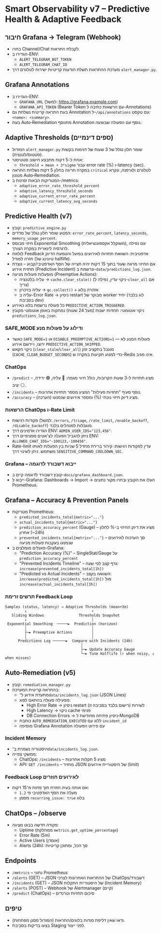 # Smart Observability v7 – Predictive Health & Adaptive Feedback

## חיבור Grafana → Telegram (Webhook)

- בחרו Channel/Chat לקבלת התראות.
- הגדירו ב-ENV:
  - `ALERT_TELEGRAM_BOT_TOKEN`
  - `ALERT_TELEGRAM_CHAT_ID`
- מערכת ההתראות תשלח הודעות קריטיות ישירות לטלגרם דרך `alert_manager.py`.

## Grafana Annotations

- הגדירו ב-ENV:
  - `GRAFANA_URL` (למשל: https://grafana.example.com)
  - `GRAFANA_API_TOKEN` (Bearer Token עם הרשאות כתיבה ל-Annotations)
- בעת התראה קריטית נשלחת גם Annotation ל-`/api/annotations` עם טקסט: `<name>: <summary>`.
- בעת Auto‑Remediation מתווסף Annotation נוסף עם הפעולה שבוצעה.

## Adaptive Thresholds (ספים דינמיים)

- המודול `alert_manager.py` שומר חלון נגלל של 3 שעות של דגימות בקשות (סטטוס/לטנציה).
- אחת ל-5 דקות מתבצע חישוב סטטיסטי:
  - `threshold = mean + 3*sigma` עבור error rate (%) ו-latency (sec).
- במקרה חריגה בחלון 5 דקות נשלחת התראה `critical` לטלגרם ולגרפנה, ונקרא מנגנון Auto‑Remediation.
- המטריקות הבאות זמינות ב-/metrics:
  - `adaptive_error_rate_threshold_percent`
  - `adaptive_latency_threshold_seconds`
  - `adaptive_current_error_rate_percent`
  - `adaptive_current_latency_avg_seconds`

## Predictive Health (v7)

- קובץ: `predictive_engine.py`
- המנוע שומר חלון נגלל של מדדים: `error_rate_percent`, `latency_seconds`, `memory_usage_percent`.
- חיזוי מבוסס Exponential Smoothing (משוקלל אקספוננציאלית), עם נפילה לרגרסיה לינארית במקרה הצורך.
- לולאת Feedback אדפטיבית: השוואת תחזיות לאירועים בפועל והטמעת הדיוק חזרה למודל (טיונינג של halflife).
- אם החיזוי מראה שעוד בתוך 15 דקות יהיה חצייה של הסף האדפטיבי/קבוע – נוצרת תחזית אירוע (Predictive Incident) ונרשמת ב-`data/predictions_log.json`.
- מופעלות פעולות מניעה (Preemptive Actions):
  - עליה בלטנציה → `cache.clear_stale()` (ניקוי עדין, נפילה ל-`clear_all` אם צריך)
  - עליה בזיכרון → `gc.collect()` + אזהרה בלוג
  - עליה ב-Error Rate → ניסיון restart מבוקר של worker יחיד (לוג בלבד בסביבת dev)
- כל פעולה נרשמת בלוג כאירוע `PREDICTIVE_ACTION_TRIGGERED`.
- ניקוי אוטומטי: תחזיות ישנות (מעל 24 שעות) נמחקות באופן אוטומטי מקובץ `predictions_log.json`.

### SAFE_MODE ודילוג על פעולות מנע

- כאשר `SAFE_MODE=1` או `DISABLE_PREEMPTIVE_ACTIONS=1` — פעולות המנע לא ירוצו, ויירשם אירוע `PREDICTIVE_ACTION_SKIPPED`.
- ניקוי הקאש (`clear_stale`/`clear_all`) מוגבל בתקציב זמן (`CACHE_CLEAR_BUDGET_SECONDS`) כדי למנוע תקיעות במקרה ש-Redis אינו מגיב.

### ChatOps

- `/predict` – מציג תחזיות ל-3 שעות הקרובות, כולל חיווי מגמה: 🔴 עליה, 🟢 ירידה, ⚪ יציב.
- `/incidents` – נוסף סעיף "תחזיות פעילות" המציג מספר תחזיות אחרונות.
- `/accuracy` – מציג דיוק חיזוי נוכחי (%) ומספר אירועים שנמנעו (הערכה).

### הרשאות ChatOps ו-Rate Limit

- פקודות רגישות (למשל: `/errors`, `/triage`, `/rate_limit`, `/enable_backoff`, `/disable_backoff`) מוגבלות למנהלים בלבד.
- הגדירו אדמינים דרך ENV: `ADMIN_USER_IDS="123,456"`.
- ניתן להגביל הפעלה לצ'אטים ספציפיים דרך ENV: `ALLOWED_CHAT_IDS="-100123,-100456"`.
- Rate-limit עדין לפקודות רגישות: קירור ברירת מחדל 5 שניות בין הפעלות לאותו משתמש. ניתן לשינוי דרך `SENSITIVE_COMMAND_COOLDOWN_SEC`.

### Grafana – ייבוא דשבורד לדוגמה

- קובץ דשבורד לדוגמה קיים ב-`docs/grafana_dashboard.json`.
- ייבוא ל-Grafana: Dashboards → Import → העלו את הקובץ ובחרו מקור נתונים Prometheus.

## Grafana – Accuracy & Prevention Panels

- מטריקות Prometheus:
  - `predicted_incidents_total{metric="..."}`
  - `actual_incidents_total{metric="..."}`
  - `prediction_accuracy_percent` (Gauge) – מציג את דיוק החיזוי ב-% לחלון אחרון (~24h)
  - `prevented_incidents_total{metric="..."}` – סך הערכות לאירועים שנמנעו בעקבות פעולות מניעה
- פאנלים מומלצים ב-Grafana:
  - "Prediction Accuracy (%)" – SingleStat/Gauge על `prediction_accuracy_percent`
  - "Prevented Incidents Timeline" – גרף קצב לפי שעה: `increase(prevented_incidents_total[1h])`
  - "Predicted vs Actual Incidents" – השוואה בקצב: `increase(predicted_incidents_total[1h])` מול `increase(actual_incidents_total[1h])`

### תרשים זרימת Feedback Loop

```
Samples (status, latency) → Adaptive Thresholds (mean+3σ)
         ↓                              ↑
   Sliding Windows                Thresholds Snapshot
         ↓                              │
 Exponential Smoothing  ─────►  Prediction (horizon)
         │                              │
         ├─► Preemptive Actions         │
         │                              │
      Predictions Log ──────►  Compare with Incidents (24h)
                                   │
                                   ├─► Update Accuracy Gauge
                                   └─► Tune Halflife (↑ when noisy, ↓ when misses)
```

## Auto‑Remediation (v5)

- קובץ: `remediation_manager.py`
- בהתראה קריטית המערכת:
  - מתעדת אירוע ל־`data/incidents_log.json` (JSON Lines)
  - מפעילה פעולה בהתאם לסוג:
    - High Error Rate → ניסיון restart לשירות (רישום בלבד בסביבה זו)
    - High Latency → ניקוי cache פנימי
    - DB Connection Errors → ניסיון פתיחה מחודשת ל‑MongoDB
  - כותבת `AUTO_REMEDIATION_EXECUTED` ללוג עם `incident_id`
  - מוסיפה Grafana Annotation עם פירוט הפעולה

### Incident Memory

- היסטוריה נשמרת ב־`data/incidents_log.json`.
- ממשקי צפייה:
  - ChatOps: `/incidents` – מציג 5 תקלות אחרונות
  - API: `GET /incidents` – מחזיר JSON של היסטוריית אירועים (limit)

### Feedback Loop לאירועים חוזרים

- אם אותה בעיה חוזרת תוך פחות מ־15 דקות:
  - מעלה את הסף האדפטיבי פי `1.2`
  - מסמן `recurring_issue: true` בלוג

## ChatOps – /observe

- פקודה חדשה בבוט מציגה:
  - Uptime (ממחלקת `metrics.get_uptime_percentage`)
  - Error Rate (5m)
  - Active Users (אומדן)
  - Alerts (24h): סך הכל, ומתוכן קריטיות

## Endpoints

- `/metrics` – נתוני Prometheus
- `/alerts` (GET) – JSON של ההתראות האחרונות לצרכי ChatOps/דשבורד
- `/incidents` (GET) – JSON של היסטוריית התקלות (Incident Memory)
- `/alerts` (POST) – Webhook של Alertmanager (קיים)
 - `/predict` (ChatOps) – סיכום תחזיות וטרנדים

## טיפים

- ודאו שאין דליפת סודות בלוגים/התראות (המודול מסנן מפתחות).
- בצעו בדיקות בסביבת Staging לפני ייצור.
